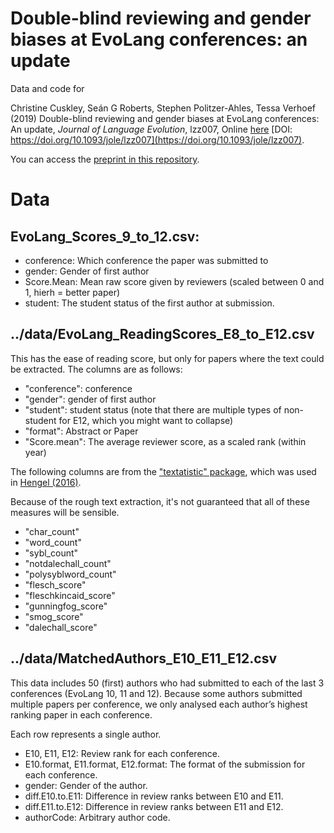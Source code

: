 # Double-blind reviewing and gender biases at EvoLang conferences: an update

Data and code for

Christine Cuskley, Seán G Roberts, Stephen Politzer-Ahles, Tessa Verhoef (2019) Double-blind reviewing and gender biases at EvoLang conferences: An update, _Journal of Language Evolution_, lzz007, Online [here](https://academic.oup.com/jole/advance-article-abstract/doi/10.1093/jole/lzz007/5586645) [DOI: https://doi.org/10.1093/jole/lzz007](https://doi.org/10.1093/jole/lzz007).

You can access the [preprint in this repository](https://raw.githubusercontent.com/seannyD/EvoLang12DoubleBlindData/master/CuskleyEtAl_2019_EvoLangGenderBias_Preprint.pdf).


# Data

## EvoLang_Scores_9_to_12.csv:

-  conference: Which conference the paper was submitted to
-  gender: Gender of first author
-  Score.Mean: Mean raw score given by reviewers (scaled between 0 and 1, hierh = better paper)
-  student: The student status of the first author at submission.
 
## ../data/EvoLang_ReadingScores_E8_to_E12.csv

This has the ease of reading score, but only for papers where the text could be extracted.  The columns are as follows:
 
-  "conference": conference
-  "gender": gender of first author
-  "student": student status (note that there are multiple types of non-student for E12, which you might want to collapse)
-  "format": Abstract or Paper
-  "Score.mean": The average reviewer score, as a scaled rank (within year)

The following columns are from the ["textatistic" package](http://www.erinhengel.com/software/textatistic/), which was used in [Hengel (2016)](https://pdfs.semanticscholar.org/8725/e3959d7ede205b464ac0359a21005efcbf9e.pdf).

Because of the rough text extraction, it's not guaranteed that all of these measures will be sensible.

-  "char_count"         
-   "word_count"         
-  "sybl_count"         
-  "notdalechall_count" 
-  "polysyblword_count" 
-  "flesch_score"       
-  "fleschkincaid_score"
-  "gunningfog_score"   
-  "smog_score"         
-  "dalechall_score"    

## ../data/MatchedAuthors_E10_E11_E12.csv

This data includes 50 (first) authors who had submitted to each of the last 3 conferences (EvoLang 10, 11 and 12).  Because some authors submitted multiple papers per conference, we only analysed each author’s highest ranking paper in each conference. 

Each row represents a single author.

-  E10, E11, E12: Review rank for each conference. 
-  E10.format, E11.format, E12.format: The format of the submission for each conference.
-  gender: Gender of the author.
-  diff.E10.to.E11: Difference in review ranks between E10 and E11.
-  diff.E11.to.E12: Difference in review ranks between E11 and E12.
-  authorCode: Arbitrary author code.

